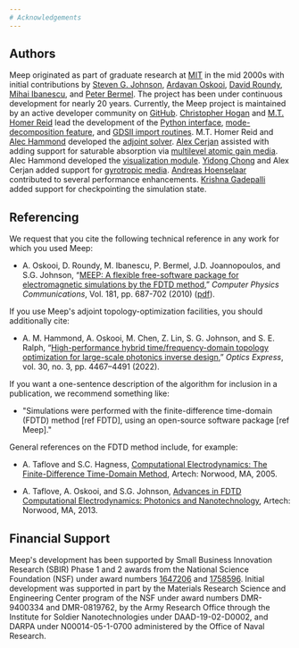 ```yaml
---
# Acknowledgements
---
```


Authors
-------

Meep originated as part of graduate research at [MIT](https://en.wikipedia.org/wiki/Massachusetts_Institute_of_Technology) in the mid 2000s with initial contributions by [Steven G. Johnson](http://math.mit.edu/~stevenj/), [Ardavan Oskooi](http://ab-initio.mit.edu/~oskooi/), [David Roundy](http://physics.oregonstate.edu/~roundyd/), [Mihai Ibanescu](https://www.linkedin.com/in/mihai-ibanescu-2b147825/), and [Peter Bermel](http://web.ics.purdue.edu/~pbermel/). The project has been under continuous development for nearly 20 years. Currently, the Meep project is maintained by an active developer community on [GitHub](https://github.com/NanoComp/meep). [Christopher Hogan](https://github.com/ChristopherHogan) and [M.T. Homer Reid](http://homerreid.dyndns.org/) lead the development of the [Python interface](Python_User_Interface.md), [mode-decomposition feature](Python_Tutorials/Mode_Decomposition.md), and [GDSII import routines](Python_Tutorials/GDSII_Import.md). M.T. Homer Reid and [Alec Hammond](https://github.com/smartalecH/) developed the [adjoint solver](Python_Tutorials/Adjoint_Solver.md). [Alex Cerjan](http://www.alexcerjan.com/) assisted with adding support for saturable absorption via [multilevel atomic gain media](Materials.md#saturable-gain-and-absorption). Alec Hammond developed the [visualization module](Python_User_Interface.md#data-visualization). [Yidong Chong](http://www1.spms.ntu.edu.sg/~ydchong/bio.html) and Alex Cerjan added support for [gyrotropic media](Materials.md#gyrotropic-media). [Andreas Hoenselaar](https://github.com/ahoenselaar) contributed to several performance enhancements. [Krishna Gadepalli](https://github.com/kkg4theweb) added support for checkpointing the simulation state.

Referencing
-----------

We request that you cite the following technical reference in any work for which you used Meep:

- A. Oskooi, D. Roundy, M. Ibanescu, P. Bermel, J.D. Joannopoulos, and S.G. Johnson, “[MEEP: A flexible free-software package for electromagnetic simulations by the FDTD method](http://dx.doi.org/doi:10.1016/j.cpc.2009.11.008),” *Computer Physics Communications*, Vol. 181, pp. 687-702 (2010) ([pdf](http://ab-initio.mit.edu/~oskooi/papers/Oskooi10.pdf)).

If you use Meep's adjoint topology-optimization facilities, you should additionally cite:

- A. M. Hammond, A. Oskooi, M. Chen, Z. Lin, S. G. Johnson, and S. E. Ralph, “[High-performance hybrid time/frequency-domain topology optimization for large-scale photonics inverse design](https://doi.org/10.1364/OE.442074),” *Optics Express*, vol. 30, no. 3, pp. 4467–4491 (2022).

If you want a one-sentence description of the algorithm for inclusion in a publication, we recommend something like:

- "Simulations were performed with the finite-difference time-domain (FDTD) method [ref FDTD], using an open-source software package [ref Meep]."

General references on the FDTD method include, for example:

- A. Taflove and S.C. Hagness, [Computational Electrodynamics: The Finite-Difference Time-Domain Method](https://www.amazon.com/Computational-Electrodynamics-Finite-Difference-Time-Domain-Method/dp/1580538320), Artech: Norwood, MA, 2005.

- A. Taflove, A. Oskooi, and S.G. Johnson, [Advances in FDTD Computational Electrodynamics: Photonics and Nanotechnology](https://www.amazon.com/Advances-FDTD-Computational-Electrodynamics-Nanotechnology/dp/1608071707), Artech: Norwood, MA, 2013.

Financial Support
-----------------

Meep's development has been supported by Small Business Innovation Research (SBIR) Phase 1 and 2 awards from the National Science Foundation (NSF) under award numbers [1647206](https://www.nsf.gov/awardsearch/showAward?AWD_ID=1647206) and [1758596](https://www.nsf.gov/awardsearch/showAward?AWD_ID=1758596). Initial development was supported in part by the Materials Research Science and Engineering Center program of the NSF under award numbers DMR-9400334 and DMR-0819762, by the Army Research Office through the Institute for Soldier Nanotechnologies under DAAD-19-02-D0002, and DARPA under N00014-05-1-0700 administered by the Office of Naval Research.
